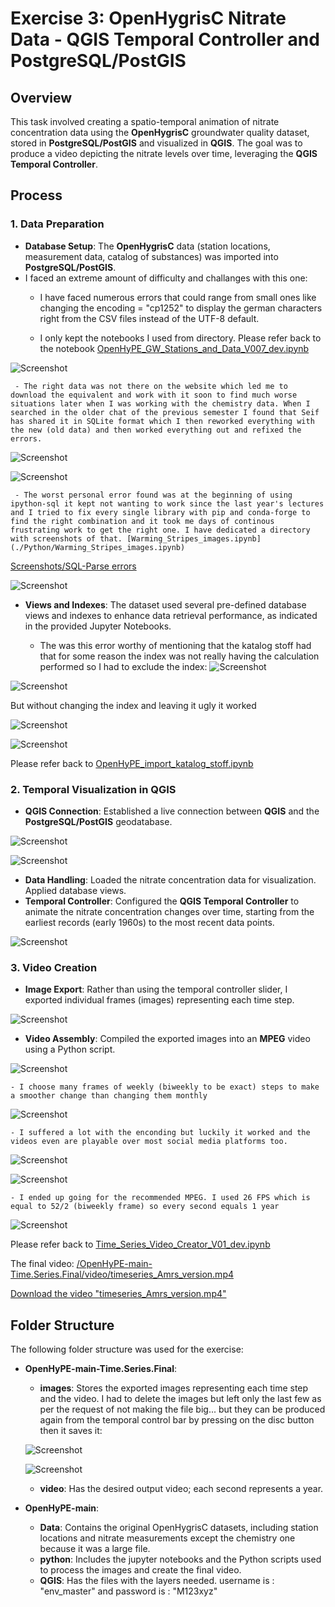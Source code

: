 # Exercise 3: OpenHygrisC Nitrate Data - QGIS Temporal Controller and PostgreSQL/PostGIS

## Overview

This task involved creating a spatio-temporal animation of nitrate concentration data using the **OpenHygrisC** groundwater quality dataset, stored in **PostgreSQL/PostGIS** and visualized in **QGIS**. The goal was to produce a video depicting the nitrate levels over time, leveraging the **QGIS Temporal Controller**.

## Process

### 1. **Data Preparation**
   - **Database Setup**: The **OpenHygrisC** data (station locations, measurement data, catalog of substances) was imported into **PostgreSQL/PostGIS**.
   - I faced an extreme amount of difficulty and challanges with this one:
     - I have faced numerous errors that could range from small ones like changing the encoding = "cp1252" to display the german characters right from the CSV files instead of the UTF-8 default.
    
     - I only kept the notebooks I used from directory. Please refer back to the notebook [OpenHyPE_GW_Stations_and_Data_V007_dev.ipynb](./OpenHyPE-main/python/OpenHyPE_GW_Stations_and_Data_V007_dev.ipynb)
       
![Screenshot](../Screenshots/Screenshot%202024-09-08%20211906.png)

     - The right data was not there on the website which led me to download the equivalent and work with it soon to find much worse situations later when I was working with the chemistry data. When I searched in the older chat of the previous semester I found that Seif has shared it in SQLite format which I then reworked everything with the new (old data) and then worked everything out and refixed the errors.
     
![Screenshot](../Screenshots/Screenshot%202024-09-08%20211114.png)

![Screenshot](../Screenshots/Screenshot%202024-09-20%20154049.png)


     - The worst personal error found was at the beginning of using ipython-sql it kept not wanting to work since the last year's lectures and I tried to fix every single library with pip and conda-forge to find the right combination and it took me days of continous frustrating work to get the right one. I have dedicated a directory with screenshots of that. [Warming_Stripes_images.ipynb](./Python/Warming_Stripes_images.ipynb)
    
[Screenshots/SQL-Parse errors](../Screenshots/SQL-Parse%20errors/)

![Screenshot](../Screenshots/SQL-Parse%20errors/Screenshot%202024-09-08%20212740.png)


   - **Views and Indexes**: The dataset used several pre-defined database views and indexes to enhance data retrieval performance, as indicated in the provided Jupyter Notebooks.
 
     - The was this error worthy of mentioning that the katalog stoff had that for some reason the index was not really having the calculation performed so I had to exclude the index:
![Screenshot](../Screenshots/Screenshot%202024-09-21%20000726.png)

![Screenshot](../Screenshots/Screenshot%202024-09-21%20000703.png)

But without changing the index and leaving it ugly it worked

![Screenshot](../Screenshots/Screenshot%202024-09-21%20000923.png)

![Screenshot](../Screenshots/Screenshot%202024-09-21%20000228.png)

Please refer back to [OpenHyPE_import_katalog_stoff.ipynb](./OpenHyPE-main/python/OpenHyPE_import_katalog_stoff.ipynb)     

### 2. **Temporal Visualization in QGIS**
   - **QGIS Connection**: Established a live connection between **QGIS** and the **PostgreSQL/PostGIS** geodatabase.
     
![Screenshot](../Screenshots/Screenshot%202024-09-21%20135422.png)
     
![Screenshot](../Screenshots/Screenshot%202024-09-21%20144340.png)
     
   - **Data Handling**: Loaded the nitrate concentration data for visualization. Applied database views.
   - **Temporal Controller**: Configured the **QGIS Temporal Controller** to animate the nitrate concentration changes over time, starting from the earliest records (early 1960s) to the most recent data points.

![Screenshot](../Screenshots/Screenshot%202024-09-21%20144400.png)
     

     

### 3. **Video Creation**
   - **Image Export**: Rather than using the temporal controller slider, I exported individual frames (images) representing each time step.
     
![Screenshot](../Screenshots/Screenshot%202024-09-21%20144416.png)
     
   - **Video Assembly**: Compiled the exported images into an **MPEG** video using a Python script.
     
![Screenshot](../Screenshots/Screenshot%202024-09-21%20150126.png)

    - I choose many frames of weekly (biweekly to be exact) steps to make a smoother change than changing them monthly
     
![Screenshot](../Screenshots/Screenshot%202024-09-21%20150126.png)
 
    - I suffered a lot with the enconding but luckily it worked and the videos even are playable over most social media platforms too.

![Screenshot](../Screenshots/Screenshot%202024-09-21%20151256.png)

![Screenshot](../Screenshots/Screenshot%202024-09-21%20152559.png)

    - I ended up going for the recommended MPEG. I used 26 FPS which is equal to 52/2 (biweekly frame) so every second equals 1 year

![Screenshot](../Screenshots/Screenshot%202024-09-21%20165826.png)

Please refer back to [Time_Series_Video_Creator_V01_dev.ipynb](./OpenHyPE-main/python/Time_Series_Video_Creator_V01_dev.ipynb) 

The final video:
[/OpenHyPE-main-Time.Series.Final/video/timeseries_Amrs_version.mp4](./OpenHyPE-main-Time.Series.Final/video/)

[Download the video "timeseries_Amrs_version.mp4"](./OpenHyPE-main-Time.Series.Final/video/timeseries_Amrs_version.mp4)


## Folder Structure
The following folder structure was used for the exercise:

   
   - **OpenHyPE-main-Time.Series.Final**:
       - **images**: Stores the exported images representing each time step and the video. I had to delete the images but left only the last few as per the request of not making the file big... but they can be produced again from the temporal control bar by pressing on the disc button then it saves it:
         
        ![Screenshot](../Screenshots/Screenshot%202024-09-21%20144400.png)

        ![Screenshot](../Screenshots/Screenshot%202024-09-21%20144416.png) 
         
       - **video**: Has the desired output video; each second represents a year.
         
         
   - **OpenHyPE-main**: 
     - **Data**: Contains the original OpenHygrisC datasets, including station locations and nitrate measurements except the chemistry one because it was a large file.
     - **python**: Includes the jupyter notebooks and the Python scripts used to process the images and create the final video.
     - **QGIS**: Has the files with the layers needed. username is : "env_master" and password is : "M123xyz"

